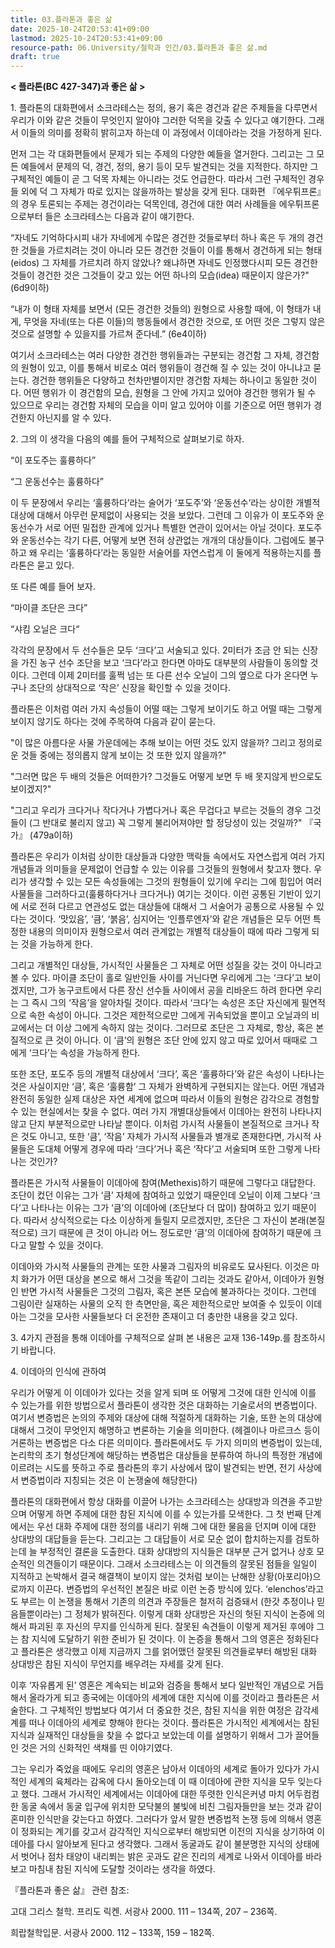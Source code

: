 ```yaml
---
title: 03.플라톤과 좋은 삶
date: 2025-10-24T20:53:41+09:00
lastmod: 2025-10-24T20:53:41+09:00
resource-path: 06.University/철학과 인간/03.플라톤과 좋은 삶.md
draft: true
---
```

**< 플라톤(BC 427-347)과 좋은 삶 >**

1\. 플라톤의 대화편에서 소크라테스는 정의, 용기 혹은 경건과 같은 주제들을 다루면서 우리가 이와 같은 것들이 무엇인지 알아야 그러한 덕목을 갖출 수 있다고 얘기한다. 그래서 이들의 의미를 정확히 밝히고자 하는데 이 과정에서 이데아라는 것을 가정하게 된다.

먼저 그는 각 대화편들에서 문제가 되는 주제의 다양한 예들을 열거한다. 그리고는 그 모든 예들에서 문제의 덕, 경건, 정의, 용기 등이 모두 발견되는 것을 지적한다. 하지만 그 구체적인 예들이 곧 그 덕목 자체는 아니라는 것도 언급한다. 따라서 그런 구체적인 경우들 외에 덕 그 자체가 따로 있지는 않을까하는 발상을 갖게 된다. 대화편 『에우튀프론』의 경우 토론되는 주제는 경건이라는 덕목인데, 경건에 대한 여러 사례들을 에우튀프론으로부터 들은 소크라테스는 다음과 같이 얘기한다.

“자네도 기억하다시피 내가 자네에게 수많은 경건한 것들로부터 하나 혹은 두 개의 경건한 것들을 가르치려는 것이 아니라 모든 경건한 것들이 이를 통해서 경건하게 되는 형태(eidos) 그 자체를 가르치려 하지 않았나? 왜냐하면 자네도 인정했다시피 모든 경건한 것들이 경건한 것은 그것들이 갖고 있는 어떤 하나의 모습(idea) 때문이지 않은가?" (6d9이하)

“내가 이 형태 자체를 보면서 (모든 경건한 것들의) 원형으로 사용할 때에, 이 형태가 내게, 무엇을 자네(또는 다른 이들)의 행동들에서 경건한 것으로, 또 어떤 것은 그렇지 않은 것으로 설명할 수 있을지를 가르쳐 준다네.” (6e4이하)

여기서 소크라테스는 여러 다양한 경건한 행위들과는 구분되는 경건함 그 자체, 경건함의 원형이 있고, 이를 통해서 비로소 여러 행위들이 경건해 질 수 있는 것이 아니냐고 묻는다. 경건한 행위들은 다양하고 천차만별이지만 경건함 자체는 하나이고 동일한 것이다. 어떤 행위가 이 경건함의 모습, 원형을 그 안에 가지고 있어야 경건한 행위가 될 수 있으므로 우리는 경건함 자체의 모습을 이미 알고 있어야 이를 기준으로 어떤 행위가 경건한지 아닌지를 알 수 있다.


2\. 그의 이 생각을 다음의 예를 들어 구체적으로 살펴보기로 하자.

“이 포도주는 훌륭하다”

“그 운동선수는 훌륭하다”

이 두 문장에서 우리는 ‘훌륭하다’라는 술어가 ‘포도주’와 ‘운동선수’라는 상이한 개별적 대상에 대해서 아무런 문제없이 사용되는 것을 보았다. 그런데 그 이유가 이 포도주와 운동선수가 서로 어떤 밀접한 관계에 있거나 특별한 연관이 있어서는 아닐 것이다. 포도주와 운동선수는 각기 다른, 어떻게 보면 전혀 상관없는 개개의 대상들이다. 그럼에도 불구하고 왜 우리는 ‘훌륭하다’라는 동일한 서술어를 자연스럽게 이 둘에게 적용하는지를 플라톤은 묻고 있다.

또 다른 예를 들어 보자.

“마이클 조단은 크다”

“샤킴 오닐은 크다“

각각의 문장에서 두 선수들은 모두 ‘크다’고 서술되고 있다. 2미터가 조금 안 되는 신장을 가진 농구 선수 조단을 보고 ‘크다’라고 한다면 아마도 대부분의 사람들이 동의할 것이다. 그런데 이제 2미터를 훌쩍 넘는 또 다른 선수 오닐이 그의 옆으로 다가 온다면 누구나 조단의 상대적으로 ‘작은’ 신장을 확인할 수 있을 것이다. 

플라톤은 이처럼 여러 가지 속성들이 어떨 때는 그렇게 보이기도 하고 어떨 때는 그렇게 보이지 않기도 하다는 것에 주목하여 다음과 같이 묻는다.

"이 많은 아름다운 사물 가운데에는 추해 보이는 어떤 것도 있지 않을까? 그리고 정의로운 것들 중에는 정의롭지 않게 보이는 것 또한 있지 않을까?"

"그러면 많은 두 배의 것들은 어떠한가? 그것들도 어떻게 보면 두 배 못지않게 반으로도 보이겠지?"

"그리고 우리가 크다거나 작다거나 가볍다거나 혹은 무겁다고 부르는 것들의 경우 그것들이 (그 반대로 불리지 않고) 꼭 그렇게 불리어져야만 할 정당성이 있는 것일까?" 『국가』 (479a이하)

플라톤은 우리가 이처럼 상이한 대상들과 다양한 맥락들 속에서도 자연스럽게 여러 가지 개념들과 의미들을 문제없이 언급할 수 있는 이유를 그것들의 원형에서 찾고자 했다. 우리가 생각할 수 있는 모든 속성들에는 그것의 원형들이 있기에 우리는 그에 힘입어 여러 사물들을 그러하다고(훌륭하다거나 크다거나) 여기는 것이다. 이런 공통된 기반이 있기에 서로 전혀 다르고 연관성도 없는 대상들에 대해서 그 서술어가 공통으로 사용될 수 있다는 것이다. ‘맛있음’, ‘큼’, ‘붉음’, 심지어는 ‘인플루엔자’와 같은 개념들은 모두 어떤 특정한 내용의 의미이자 원형으로서 여러 관계없는 개별적 대상들이 때에 따라 그렇게 되는 것을 가능하게 한다.



그리고 개별적인 대상들, 가시적인 사물들은 그 자체로 어떤 성질을 갖는 것이 아니라고 볼 수 있다. 마이클 조단이 홀로 일반인들 사이를 거닌다면 우리에게 그는 ‘크다’고 보이겠지만, 그가 농구코트에서 다른 장신 선수들 사이에서 공을 리바운드 하려 한다면 우리는 그 즉시 그의 ‘작음’을 알아차릴 것이다. 따라서 ‘크다’는 속성은 조단 자신에게 필연적으로 속한 속성이 아니다. 그것은 제한적으로만 그에게 귀속되었을 뿐이고 오닐과의 비교에서는 더 이상 그에게 속하지 않는 것이다. 그러므로 조단은 그 자체로, 항상, 혹은 본질적으로 큰 것이 아니다. 이 ‘큼’의 원형은 조단 안에 있지 않고 따로 있어서 때때로 그에게 ‘크다’는 속성을 가능하게 한다.

또한 조단, 포도주 등의 개별적 대상에서 ‘크다’, 혹은 ‘훌륭하다’와 같은 속성이 나타나는 것은 사실이지만 ‘큼’, 혹은 ‘훌륭함’ 그 자체가 완벽하게 구현되지는 않는다. 어떤 개념과 완전히 동일한 실제 대상은 자연 세계에 없으며 따라서 이들의 원형은 감각으로 경험할 수 있는 현실에서는 찾을 수 없다. 여러 가지 개별대상들에서 이데아는 완전히 나타나지 않고 단지 부분적으로만 나타날 뿐이다. 이처럼 가시적 사물들이 본질적으로 크거나 작은 것도 아니고, 또한 ‘큼’, ‘작음’ 자체가 가시적 사물들과 별개로 존재한다면, 가시적 사물들은 도대체 어떻게 경우에 따라 ‘크다’거나 혹은 ‘작다’고 서술되며 또한 그렇게 나타나는 것인가?

플라톤은 가시적 사물들이 이데아에 참여(Methexis)하기 때문에 그렇다고 대답한다. 조단이 컸던 이유는 그가 ‘큼’ 자체에 참여하고 있었기 때문인데 오닐이 이제 그보다 ‘크다’고 나타나는 이유는 그가 ‘큼’의 이데아에 (조단보다 더 많이) 참여하고 있기 때문이다. 따라서 상식적으로는 다소 이상하게 들릴지 모르겠지만, 조단은 그 자신이 본래(본질적으로) 크기 때문에 큰 것이 아니라 어느 정도로만 ‘큼’의 이데아에 참여하기 때문에 크다고 말할 수 있을 것이다.

이데아와 가시적 사물들의 관계는 또한 사물과 그림자의 비유로도 묘사된다. 이것은 마치 화가가 어떤 대상을 본으로 해서 그것을 똑같이 그리는 것과도 같아서, 이데아가 원형인 반면 가시적 사물들은 그것의 그림자, 혹은 본뜬 모습에 불과하다는 것이다. 그런데 그림이란 실재하는 사물의 오직 한 측면만을, 혹은 제한적으로만 보여줄 수 있듯이 이데아는 그것을 모사한 사물들보다 더 온전한 존재이고 더 충만한 내용을 갖고 있다.

3\. 4가지 관점을 통해 이데아를 구체적으로 살펴 본 내용은 교재 136-149p.를 참조하시기 바랍니다.

4\. 이데아의 인식에 관하여

우리가 어떻게 이 이데아가 있다는 것을 알게 되며 또 어떻게 그것에 대한 인식에 이를 수 있는가를 위한 방법으로서 플라톤이 생각한 것은 대화하는 기술로서의 변증법이다. 여기서 변증법은 논의의 주제와 대상에 대해 적절하게 대화하는 기술, 또한 논의 대상에 대해서 그것이 무엇인지 해명하고 변론하는 기술을 의미한다. (헤겔이나 마르크스 등이 거론하는 변증법은 다소 다른 의미이다. 플라톤에서도 두 가지 의미의 변증법이 있는데, 논리학의 초기 형성단계에 해당하는 변증법은 대상들을 분류하여 하나의 특정한 개념에 이르려는 시도를 뜻하고 주로 플라톤의 후기 사상에서 많이 발견되는 반면, 전기 사상에서 변증법이라 지칭되는 것은 이 논쟁술에 해당한다)

플라톤의 대화편에서 항상 대화를 이끌어 나가는 소크라테스는 상대방과 의견을 주고받으며 어떻게 하면 주제에 대한 참된 지식에 이를 수 있는가를 모색한다. 그 첫 번째 단계에서는 우선 대화 주제에 대한 정의를 내리기 위해 그에 대한 물음을 던지며 이에 대한 상대방의 대답들을 듣는다. 그리고는 그 대답들이 서로 모순 없이 합치하는지를 검토하는데 늘 부정적인 결론을 도출한다. 대화 상대방의 지식들은 대부분 근거 없거나 상호 모순적인 의견들이기 때문이다. 그래서 소크라테스는 이 의견들의 잘못된 점들을 일일이 지적하고 논박해서 결국 해결책이 보이지 않는 것처럼 보이는 난해한 상황(아포리아)으로까지 이끈다. 변증법의 우선적인 본질은 바로 이런 논증 방식에 있다. ‘elenchos’라고도 부르는 이 논쟁을 통해서 기존의 의견과 주장들은 철저히 검증돼서 (한갓 추정이나 믿음들뿐이라는) 그 정체가 밝혀진다. 이렇게 대화 상대방은 자신의 헛된 지식이 논증에 의해서 파괴된 후 자신의 무지를 인식하게 된다. 잘못된 속견들이 이렇게 제거된 후에야 그는 참 지식에 도달하기 위한 준비가 된 것이다. 이 논증을 통해서 그의 영혼은 정화된다고 플라톤은 생각했고 이제 지금까지 그를 얽어맸던 잘못된 의견들로부터 해방된 대화 상대방은 참된 지식이 무언지를 배우려는 자세를 갖게 된다.

이후 ‘자유롭게 된’ 영혼은 계속되는 비교와 검증을 통해서 보다 일반적인 개념으로 거듭해서 올라가게 되고 종국에는 이데아의 세계에 대한 지식에 이를 것이라고 플라톤은 서술한다. 그 구체적인 방법보다 여기서 더 중요한 것은, 참된 지식을 위한 여정은 감각세계를 떠나 이데아의 세계로 향해야 한다는 것이다. 플라톤은 가시적인 세계에서는 참된 지식과 실재적인 대상들을 찾을 수 없다고 보았는데 이를 설명하기 위해서 그가 끌어들인 것은 거의 신화적인 색채를 띤 이야기였다.

그는 우리가 죽었을 때에도 우리의 영혼은 남아서 이데아의 세계로 돌아가 있다가 가시적인 세계의 육체라는 감옥에 다시 돌아오는데 이 때 이데아에 관한 지식을 모두 잊는다고 했다. 그래서 가시적인 세계에서는 이데아에 대한 뚜렷한 인식은커녕 마치 어두컴컴한 동굴 속에서 동굴 입구에 위치한 모닥불의 불빛에 비친 그림자들만을 보는 것과 같이 혼미한 인식만을 갖는다고 하였다. 그러다가 앞서 말한 변증법적 논쟁 등에 의해서 영혼이 정화되는 계기를 갖고서 감각적인 지식으로부터 해방되면 이전의 지식을 상기하여 이데아를 다시 알아보게 된다고 생각했다. 그래서 동굴과도 같이 불분명한 지식의 상태에서 벗어나 점차 태양이 내리쬐는 밝은 곳과도 같은 진리의 세계로 나와서 이데아를 바라보고 마침내 참된 지식에 도달할 것이라는 생각을 하였다.



『플라톤과 좋은 삶』 관련 참조:

고대 그리스 철학. 프리도 릭켄. 서광사 2000. 111 – 134쪽, 207 – 236쪽.

희랍철학입문. 서광사 2000. 112 – 133쪽, 159 – 182쪽. 
